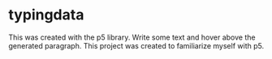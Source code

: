# typingdata
This was created with the p5 library. Write some text and hover above the generated paragraph.
This project was created to familiarize myself with p5.
